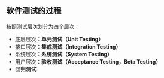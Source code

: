 ## 软件测试的过程
按照测试层次划分为四个层次：

- 底层层次：**单元测试（Unit Testing）**
- 接口层次：**集成测试（Integration Testing）**
- 系统层次：**系统测试（System Testing）**
- 用户层次：**验收测试（Acceptance Testing，Beta Testing）**
- **回归测试**
